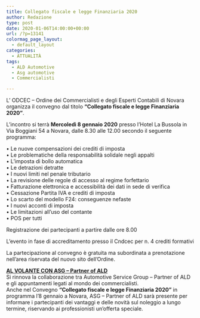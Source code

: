 ```yaml
---
title: Collegato fiscale e legge Finanziaria 2020
author: Redazione
type: post
date: 2020-01-06T14:00:00+00:00
url: /?p=13141
colormag_page_layout:
  - default_layout
categories:
  - ATTUALITÀ
tags:
  - ALD Automotive
  - Asg automotive
  - Commercialisti

---
```

L&#8217; ODCEC &#8211; Ordine dei Commercialisti e degli Esperti Contabili di Novara organizza il convegno dal titolo **&#8220;Collegato fiscale e legge Finanziaria 2020&#8221;**.

L&#8217;incontro si terrà **Mercoledì 8 gennaio 2020** presso l’Hotel La Bussola in Via Boggiani 54 a Novara, dalle 8.30 alle 12.00 secondo il seguente programma:

• Le nuove compensazioni dei crediti di imposta  
• Le problematiche della responsabilità solidale negli appalti  
• L’imposta di bollo automatica  
• Le detrazioni detratte  
• I nuovi limiti nel penale tributario  
• La revisione delle regole di accesso al regime forfettario  
• Fatturazione elettronica e accessibilità dei dati in sede di verifica  
• Cessazione Partita IVA e crediti di imposta  
• Lo scarto del modello F24: conseguenze nefaste  
• I nuovi acconti di imposta  
• Le limitazioni all’uso del contante  
• POS per tutti

Registrazione dei partecipanti a partire dalle ore 8.00

L’evento in fase di accreditamento presso il Cndcec&nbsp;per n. 4 crediti formativi

La partecipazione al convegno è gratuita ma subordinata a prenotazione nell’area riservata del nuovo sito dell’Ordine.

**[AL VOLANTE CON ASG – Partner of ALD][1]**  
Si rinnova la collaborazione tra Automotive Service Group – Partner of ALD e gli appuntamenti legati al mondo dei commercialisti.  
Anche nel Convegno **&#8220;Collegato fiscale e legge Finanziaria 2020&#8221;** in programma l&#8217;8 gennaio a Novara, ASG – Partner of ALD sarà presente per informare i partecipanti dei vantaggi e delle novità sul noleggio a lungo termine, riservando ai professionisti un’offerta speciale.

 [1]: https://www.automotivesg.com/